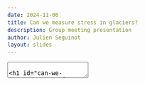 ```yaml
---
date: 2024-11-06
title: Can we measure stress in glaciers?
description: Group meeting presentation
author: Julien Seguinot
layout: slides
---
```


<!-- can't be moved to template -->
<section data-markdown data-separator-notes="^:::">
<textarea data-template>

# Can we measure stress in glaciers?

~

*The mass of glaciers lead lives of constant stress,<br>
so they relax by slowly gliding on their bed.*

~

[J. Seguinot](https://juseg.dev) & E. Podolsky.
VUB, 06 Nov 2024.

---

### Bowdoin Glacier, GL

<!-- .slide: data-background-image="https://live.staticflickr.com/65535/49298829236_2546afe01d_k.jpg" -->

---

### Colleagues for scale

<!-- .slide: data-background-iframe="https://flickr.com/photos/snsf_image_competition/49724736328/" -->

<small>Video: [E. van Dongen, 2017](
    https://flickr.com/photos/snsf_image_competition/49724736328/)</small>

---

### View from the fjord  <!-- .element: style="display: none" -->

<!-- .slide: data-background-video="https://live.staticflickr.com/video/40630777905/ee55a06c9b/1080p.mp4?s=eyJpIjo0MDYzMDc3NzkwNSwiZSI6MTczMDgyNzM3MCwicyI6ImRmZWEzNTBmMjQ1MzkyMjkzYjRkYmRmYTM3ZmM2ODI2ZWJmN2RhYjMiLCJ2IjoxfQ" -->

Video: [L. Preiswerk, 2017](
    https://flickr.com/photos/snsf_image_competition/40811455004/)

<!-- .element: class="credit" -->

---

### Borehole site

<!-- .slide: data-background-image="https://live.staticflickr.com/65535/49298343083_3bfbd1cc01_k.jpg" -->

---

### Bowdoin borehole locations

![bowstr_boreholes](../assets/figures/bowstr_boreholes.png) <!-- .element height="320px" -->
![bowstr_casing](../assets/figures/bowstr_casing.png) <!-- .element height="320px" -->

::: Figure 1: (a) Bowdoin borehole locations from drilling in July 2014 to
dismantling in July 2017 and background satellite image from 2017 March 10,
17:41:29 UTC. Contains modified Copernicus Sentinel data, processed with
Sentinelflow. (b) Initially observed ice thickness and localization of the
piezometers as deduced from initial water-pressure measurements. [TODO: add
model of tilt unit casing with location of the sensor] .

---

### Three-year borehole record

![bowstr_freezedates](../assets/figures/bowstr_freezedates.png)

::: Figure 3: (a) Same as Fig. 2 but with split axes. Sharp peaks in the early part
of the record cor- respond to the hotwater-drilled borehole refreezing phase.
(b) Corresponding temperature record, showing the initial refreezing phase and
long-term warming (cf. Seguinot et al., 2020). Full circles denote refreezing
dates estimated Insets displaying an example of semi-diurnal periodic
oscillations observed in the stress record after refreezing. [NOTE: Maybe this
can be merged with Fig. 2.]

---

### Zooming in on the stress record

![bowstr_timeseries](../assets/figures/bowstr_timeseries.png)

::: Figure 2: (a) Complete piezometer record, including the initial borehole water
pressure measure- ments, and the transition to solid ice stress measurements.
(b, c) Insets displaying an example of semi-diurnal periodic oscillations
observed in the stress record after refreezing.

---

### High-pass filtering

![bowstr_highpass](../assets/figures/bowstr_highpass.png)

::: Figure 4: (a) Complete piezometer record, after applying a fourth-order
Butterworth high-pass filter with a cut-off period of one day. The bottom curve
shows (non-filtered) tidal measurements from Pituffik, converted to sea-water
pressure and divided by ten. (b) Zoom on the later part of the 2014 melt season
and transition into fall, before contact to UI03 and UI02 was lost, but also
while LI03 was not yet refrozen. Other sensors record a transition from
high-amplitude, daily stress oscillations (correlated with glacier speed) to
semi-diurnal oscillations anti-correlated with, and an order of magnitude lower
than, the tide. [NOTE: maybe add a separate figure with borehole temp and
stress during refreezing.] [TODO: fix year label, add GPS and tilts, and
highlight the freezing dates?]

---

### Fast Fourier transform

![bowstr_fourier](../assets/figures/bowstr_fourier.png)

::: Figure 5: (a–i) Fast-fourier transforms of the (non-filtered) series of stress
derivative over time (kPa s−1 ) after refreezing. The refreezing date is
computed independently for each unit as the date when temperatures reach 75% of
their minumum value relative to 0 C◦ . [TODO: ensure this is consistent among
plots.] (j) Fast-fourier transform of the time derivative of Pituffik tides,
converted to sea-water pressure and divided by ten. Insets show a zoom on the
diurnal and semi-diurnal tidal components which can also be found in some of
the stress records.

---

### Rolling-window spectrograms

![bowstr_specgrams](../assets/figures/bowstr_specgrams.png)

::: Figure 6: (a–h) Rolling-window spectrograms of glacier stress and tidal pressure temporal deriva-
tives after refreezing of the individual units. Fourier transforms are computed on 14-day windows
with a 12-day overlap. Some of the vertical bands result from interpolating the signal from solar-
power-adaptive to a constant, ten-minute time step. Colour curves indicate the relative ratio of
spectral power between the 10–14 and 22–26 h bands, rescaled between 12 and 24 h for visualization,
showing that semi-diurnal oscillations dominate the record outside the melt season. UI03 and UI02
are omitted due to the short length of their solid stress record after refreezing.

---

### Wavelet transforms

![bowstr_wavelets](../assets/figures/bowstr_wavelets.png)

::: Figure 7: (a–h) Continuous wavelet transforms of glacier stress and tidal pressure temporal deriva-
tives after applying a fourth-order Butterworth high-pass filter with a cut-off period of one day
[TODO: maybe filtering is not needed here] , showing the emergence of a diurnal signal during the
2015 melt season, in addition to the persistent semi-diurnal signal. [TODO: try and extend upwards
to 14-days periods.] [NOTE: I do not yet master this. I tried to plot the CWT for longer record,
but the magnitude of 12 and 24-h oscillations appears to diminish as I extend the time period. On
the other hand the CWT seems to be good at picking the changes in frequency at the beginning and
the end of the melt season.]

---

### Cross-correlation over a month

![bowstr_correlate](../assets/figures/bowstr_correlate.png)

::: Figure 8: (a) Extract of the piezometer record and tidal pressure for October 2014, after applying
a fourth-order Butterworth band-pass filter with cut-off periods of 0.5 and 12 h. [TODO: try 15 h,
or maybe even use the same filter in all plots.] (b) Cross-correlation of the ice stress (and water
pressure) time series against tidal pressure. Coloured dots indicate the maximum absolute correla-
tion, which corresponds to an anti-correlation with a phase delay of ca. 1–2 h. (c) Corresponding
phase delay as a function of sensor depth. [TODO: fix labels, check that the clocks are on-time
(at least UI* should be OK, but I’m not sure about LI*).]

---

### Rolling-window cross-correlation

![bowstr_rollcorr](../assets/figures/bowstr_rollcorr.png)

::: Figure 9: (a-g) Rolling-window cross-correlation between the piezometer and tidal pressure record
when the latter is available, after applying a fourth-order Butterworth band-pass filter with cut-off
periods of 2 and 12 h. Colour curves show the optimal phase delay of stress records relative to
tides when absolute maximum (anti)correlation is above 0.75. [NOTE: no idea what happens after
2016.] [TODO: add colorbar (grey=anticorrelation), try 1-bit normalization] .

---

### TBC next year

<!-- .slide: data-background-image="https://live.staticflickr.com/65535/49019299958_58fc296068_k_d.jpg" -->

<!-- can't be moved to template -->
</textarea>
</section>
